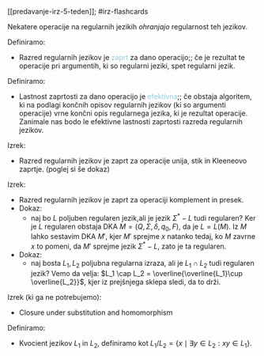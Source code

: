 [[predavanje-irz-5-teden]]; #irz-flashcards 

Nekatere operacije na regularnih jezikih $ohranjajo$ regularnost teh jezikov.

Definiramo: 
- Razred regularnih jezikov je <font color="#92cddc">zaprt</font> za dano operacijo;; če je rezultat te operacije pri argumentih, ki so regularni jeziki, spet regularni jezik.

Definiramo:
- Lastnost zaprtosti za dano operacijo je <font color="#92cddc">efektivna</font>;; če obstaja algoritem, ki na podlagi končnih opisov regularnih jezikov (ki so argumenti operacije) vrne končni opis regularnega jezika, ki je rezultat operacije. Zanimale nas bodo le efektivne lastnosti zaprtosti razreda regularnih jezikov.

Izrek:
- Razred regularnih jezikov je zaprt za operacije unija, stik in Kleeneovo zaprtje. (poglej si še dokaz)

Izrek:
- Razred regularnih jezikov je zaprt za operaciji komplement in presek.
- Dokaz:
	- naj bo $L$ poljuben regularen jezik,ali je jezik $\Sigma^* - L$ tudi regularen? Ker je $L$ regularen obstaja DKA $M = (Q, \Sigma, \delta, q_0, F)$, da je $L = L(M)$. Iz $M$ lahko sestavim DKA $M'$, kjer $M'$ sprejme $x$ natanko tedaj, ko $M$ zavrne $x$ to pomeni, da $M'$ sprejme jezik $\Sigma^* - L$, zato je ta regularen.
- Dokaz:
	- naj bosta $L_1, L_2$ poljubna regularna izraza, ali je $L_1 \cap L_2$ tudi regularen jezik? Vemo da velja: $L_1 \cap L_2 = \overline{\overline{L_1}\cup \overline{L_2}}$, kjer iz prejšnjega sklepa sledi, da to drži.

Izrek (ki ga ne potrebujemo):
 - Closure under substitution and homomorphism

Definiramo:
- Kvocient jezikov $L_1$ in $L_2$, definiramo kot $L_1/L_2 = \{x\mid\exists y \in L_2 : xy \in L_1\}$.  